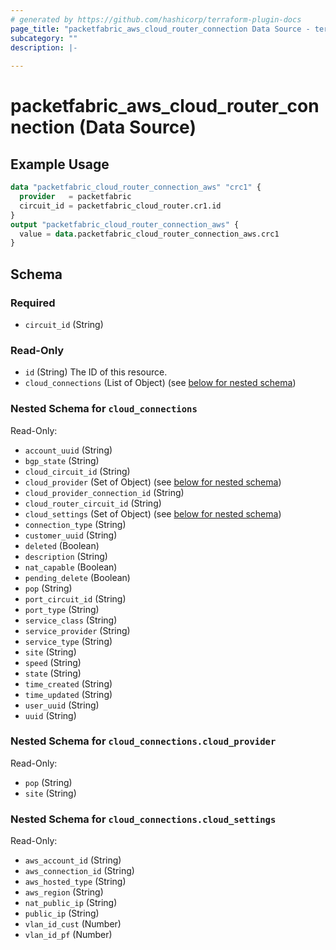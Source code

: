 ```yaml
---
# generated by https://github.com/hashicorp/terraform-plugin-docs
page_title: "packetfabric_aws_cloud_router_connection Data Source - terraform-provider-packetfabric"
subcategory: ""
description: |-
  
---
```


# packetfabric_aws_cloud_router_connection (Data Source)



## Example Usage

```terraform
data "packetfabric_cloud_router_connection_aws" "crc1" {
  provider   = packetfabric
  circuit_id = packetfabric_cloud_router.cr1.id
}
output "packetfabric_cloud_router_connection_aws" {
  value = data.packetfabric_cloud_router_connection_aws.crc1
}
```

## Schema

### Required

- `circuit_id` (String)

### Read-Only

- `id` (String) The ID of this resource.
- `cloud_connections` (List of Object) (see [below for nested schema](#nestedatt--cloud_connections))

<a id="nestedatt--cloud_connections"></a>
### Nested Schema for `cloud_connections`

Read-Only:

- `account_uuid` (String)
- `bgp_state` (String)
- `cloud_circuit_id` (String)
- `cloud_provider` (Set of Object) (see [below for nested schema](#nestedobjatt--cloud_connections--cloud_provider))
- `cloud_provider_connection_id` (String)
- `cloud_router_circuit_id` (String)
- `cloud_settings` (Set of Object) (see [below for nested schema](#nestedobjatt--cloud_connections--cloud_settings))
- `connection_type` (String)
- `customer_uuid` (String)
- `deleted` (Boolean)
- `description` (String)
- `nat_capable` (Boolean)
- `pending_delete` (Boolean)
- `pop` (String)
- `port_circuit_id` (String)
- `port_type` (String)
- `service_class` (String)
- `service_provider` (String)
- `service_type` (String)
- `site` (String)
- `speed` (String)
- `state` (String)
- `time_created` (String)
- `time_updated` (String)
- `user_uuid` (String)
- `uuid` (String)

<a id="nestedobjatt--cloud_connections--cloud_provider"></a>
### Nested Schema for `cloud_connections.cloud_provider`

Read-Only:

- `pop` (String)
- `site` (String)


<a id="nestedobjatt--cloud_connections--cloud_settings"></a>
### Nested Schema for `cloud_connections.cloud_settings`

Read-Only:

- `aws_account_id` (String)
- `aws_connection_id` (String)
- `aws_hosted_type` (String)
- `aws_region` (String)
- `nat_public_ip` (String)
- `public_ip` (String)
- `vlan_id_cust` (Number)
- `vlan_id_pf` (Number)



